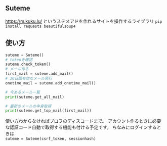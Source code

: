 ## Suteme
https://m.kuku.lu/ というステメアドを作れるサイトを操作するライブラリ
```pip install requests beautifulsoup4```

## 使い方
```python
suteme = Suteme()
# tokenを確認
suteme.check_token()
# メール作る
first_mail = suteme.add_mail()
# 30日間有効なメール発行
onetime_mail = suteme.add_onetime_mail()

# 今あるメール一覧
print(suteme.get_all_mail)

# 最新のメールの中身取得
print(suteme.get_top_mail(first_mail))
```

使い方わからなければプロフのディスコードまで。
アカウント作るときに必要な認証コード自動で取得する機能も付ける予定です。
ちなみにログインするときは  
`suteme = Suteme(csrf_token, sessionhash)`
